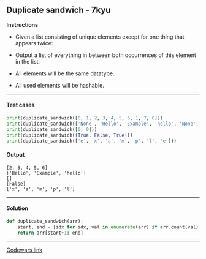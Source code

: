 ## Duplicate sandwich - 7kyu

**Instructions**

- Given a list consisting of unique elements except for one thing that appears twice:

- Output a list of everything in between both occurrences of this element in the list.

- All elements will be the same datatype.

- All used elements will be hashable.

---

#### Test cases

```python
print(duplicate_sandwich([0, 1, 2, 3, 4, 5, 6, 1, 7, 8]))
print(duplicate_sandwich(['None', 'Hello', 'Example', 'hello', 'None', 'Extra']))
print(duplicate_sandwich([0, 0]))
print(duplicate_sandwich([True, False, True]))
print(duplicate_sandwich(['e', 'x', 'a', 'm', 'p', 'l', 'e']))
```

#### Output 
```
[2, 3, 4, 5, 6]
['Hello', 'Example', 'hello']
[]
[False]
['x', 'a', 'm', 'p', 'l']
```

---

#### Solution

```python
def duplicate_sandwich(arr):
    start, end = [idx for idx, val in enumerate(arr) if arr.count(val) == 2]
    return arr[start+1: end]
```

---

[Codewars link](https://www.codewars.com/kata/5f8a15c06dbd530016be0c19)

